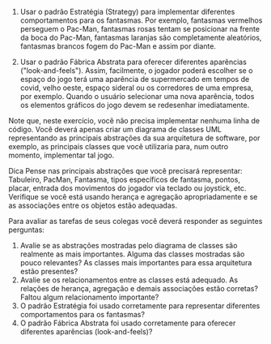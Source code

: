 1) Usar o padrão Estratégia (Strategy) para implementar diferentes comportamentos para os fantasmas. Por exemplo, fantasmas vermelhos perseguem o Pac-Man, fantasmas rosas tentam se posicionar na frente da boca do Pac-Man, fantasmas laranjas são completamente aleatórios, fantasmas brancos fogem do Pac-Man e assim por diante.

2) Usar o padrão Fábrica Abstrata para oferecer diferentes aparências ("look-and-feels"). Assim, facilmente, o jogador poderá escolher se o espaço do jogo terá uma aparência de supermercado em tempos de covid, velho oeste, espaço sideral ou os corredores de uma empresa, por exemplo. Quando o usuário selecionar uma nova aparência, todos os elementos gráficos do jogo devem se redesenhar imediatamente.

Note que, neste exercício, você não precisa implementar nenhuma linha de código. Você deverá apenas criar um diagrama de classes UML representando as principais abstrações da sua arquitetura de software, por exemplo, as principais classes que você utilizaria para, num outro momento, implementar tal jogo.

Dica
Pense nas principais abstrações que você precisará representar: Tabuleiro, PacMan, Fantasma, tipos específicos de fantasma, pontos, placar, entrada dos movimentos do jogador via teclado ou joystick, etc. Verifique se você está usando herança e agregação apropriadamente e se as associações entre os objetos estão adequadas.


Para avaliar as tarefas de seus colegas você deverá responder as seguintes perguntas:
1) Avalie se as abstrações mostradas pelo diagrama de classes são realmente as mais importantes. Alguma das classes mostradas são pouco relevantes? As classes mais importantes para essa arquitetura estão presentes?
2) Avalie se os relacionamentos entre as classes está adequado. As relações de herança, agregação e 
demais associações estão corretas? Faltou algum relacionamento importante?
3) O padrão Estratégia foi usado corretamente para representar diferentes comportamentos para os fantasmas?
4) O padrão Fábrica Abstrata foi usado corretamente para oferecer diferentes aparências (look-and-feels)? 